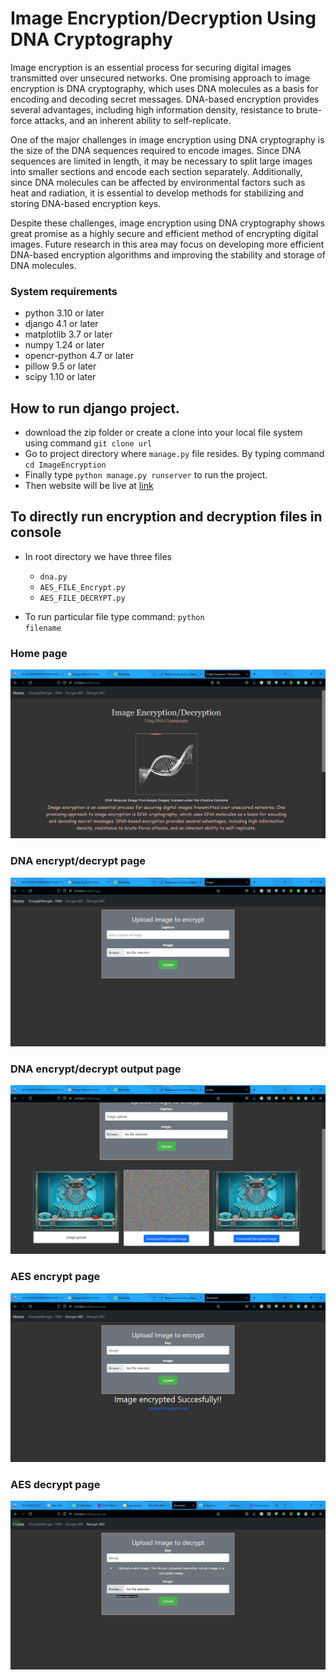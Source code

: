 # Image Encryption/Decryption Using DNA Cryptography
<p>Image encryption is an essential process for securing digital images transmitted over unsecured networks. One promising approach to image encryption is DNA cryptography, which uses DNA molecules as a basis for encoding and decoding secret messages. DNA-based encryption provides several advantages, including high information density, resistance to brute-force attacks, and an inherent ability to self-replicate.</p>

<p>One of the major challenges in image encryption using DNA cryptography is the size of the DNA sequences required to encode images. Since DNA sequences are limited in length, it may be necessary to split large images into smaller sections and encode each section separately. Additionally, since DNA molecules can be affected by environmental factors such as heat and radiation, it is essential to develop methods for stabilizing and storing DNA-based encryption keys.
</p>

<p>Despite these challenges, image encryption using DNA cryptography shows great promise as a highly secure and efficient method of encrypting digital images. Future research in this area may focus on developing more efficient DNA-based encryption algorithms and improving the stability and storage of DNA molecules. </p>

### System requirements

- python 3.10 or later 
- django 4.1 or later
- matplotlib 3.7 or later
- numpy 1.24 or later
- opencr-python 4.7 or later
- pillow 9.5 or later
- scipy 1.10 or later

## How to run django project.

- download the zip folder or create a clone into your local file system using command <code>git clone url</code>
- Go to project directory where <code>manage.py</code> file resides. By typing command <code>cd ImageEncryption</code>
- Finally type <code>python manage.py runserver</code> to run the project.
- Then website will be live at <a href="http://127.0.0.1:8000/home">link</a>

## To directly run encryption and decryption files in console

- In root directory we have three files
  - <code>dna.py</code>
  - <code>AES_FILE_Encrypt.py</code>
  - <code>AES_FILE_DECRYPT.py</code>
  
- To run particular file type command: <code>python filename</code>

### Home page
![Homoe page](https://github.com/Isha-121/Image-encryption/blob/main/WhatsApp%20Image%202023-05-01%20at%2018.12.35.jpeg)
### DNA encrypt/decrypt page
![DNA encrypt/decrypt page](https://github.com/Isha-121/Image-encryption/blob/main/WhatsApp%20Image%202023-05-01%20at%2018.12.35(1).jpeg)
### DNA encrypt/decrypt output page
![DNA encrypt/decrypt output page](https://github.com/Isha-121/Image-encryption/blob/main/WhatsApp%20Image%202023-05-01%20at%2018.13.23.jpeg)
### AES encrypt page
![AES page](https://github.com/Isha-121/Image-encryption/blob/main/WhatsApp%20Image%202023-05-01%20at%2018.16.06.jpeg)
### AES decrypt page
![AES decypt page](https://github.com/Isha-121/Image-encryption/blob/main/Screenshot%202023-05-01%20232305.jpg)



